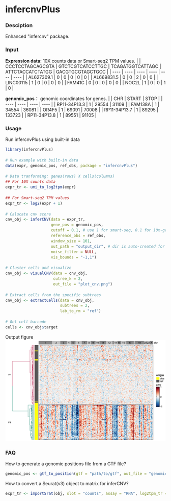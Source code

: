 # infercnvPlus
### Desciption
Enhanced "infercnv" package.

### Input

**Expression data:** 10X counts data or Smart-seq2 TPM values.
|       | CCCTCCTAGCAGCGTA | GTCTCGTCATCCTTGC | TCAGATGGTCATTAGC | ATTCTACCATCTATGG | GACGTGCGTAGCTGCC |
|  ----  | ----  | ----  | ----  | ----  | ----  |
| AL627309.1 | 0 | 0 | 0 | 0 | 0 |
| AL669831.5 | 0 | 0 | 2 | 0 | 0 |
| LINC00115  | 1 | 0 | 0 | 0 | 0 |
|   FAM41C   | 0 | 0 | 0 | 0 | 0 |
|   NOC2L    | 1 | 0 | 0 | 1 | 0 |

**genomic_pos：** genomic coordinates for genes.
|     | CHR | START | STOP | 
|  ----  |  ----  |  ----  |  ----  |
| RP11-34P13.3 | 1 | 29554 | 31109  |
| FAM138A      | 1 | 34554 | 36081  |
| OR4F5        | 1 | 69091 | 70008  |
| RP11-34P13.7 | 1 | 89295 | 133723 |
| RP11-34P13.8 | 1 | 89551 | 91105  |


### Usage

Run infercnvPlus using built-in data
```R
library(infercnvPlus)

# Run example with built-in data
data(expr, genomic_pos, ref_obs, package = "infercnvPlus")

# Data tranforming: genes(rows) X cells(columns)
## For 10X counts data 
expr_tr <- umi_to_log2tpm(expr)

## For Smart-seq2 TPM values
expr_tr <- log2(expr + 1)

# Calucate cnv score
cnv_obj <- inferCNV(data = expr_tr,
                    gene_pos = genomic_pos,
                    cutoff = 0.1, # use 1 for smart-seq, 0.1 for 10x-genomics
                    reference_obs = ref_obs,
                    window_size = 101,
                    out_path = "output_dir", # dir is auto-created for storing outputs
                    noise_filter = NULL,
                    vis_bounds = "-1,1")

# Cluster cells and visualize
cnv_obj <- visualCNV(data = cnv_obj,
                     cutree_k = 2,
                     out_file = "plot_cnv.png")

# Extract cells from the specific subtrees
cnv_obj <- extractCells(data = cnv_obj,
                        subtrees = 2,
                        lab_to_rm = "ref")

# Get cell barcode
cells <- cnv_obj$target
```

Output figure
![](./example/output_dir/plot_cnv.png)

### FAQ

How to generate a genomic positions file from a GTF file?
```R
genomic_pos <- gtf_to_position(gtf = "path/to/gtf", out_file = "genomic_positions.txt", out_path = "./")
```

How to convert a Seurat(v3) object to matrix for inferCNV?
```R
expr_tr <- importSrat(obj, slot = "counts", assay = "RNA", log2tpm_tr = TRUE)
```